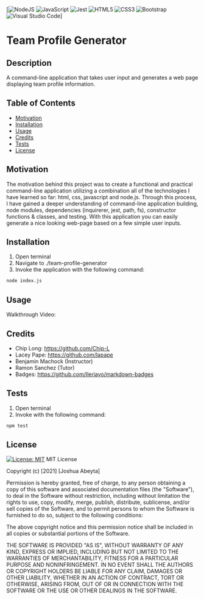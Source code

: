 [<img alt="NodeJS" src="https://img.shields.io/badge/node.js-%2343853D.svg?&style=for-the-badge&logo=node.js&logoColor=white"/>
<img alt="JavaScript" src="https://img.shields.io/badge/javascript-%23323330.svg?&style=for-the-badge&logo=javascript&logoColor=%23F7DF1E"/>
<img alt="Jest" src="https://img.shields.io/badge/-jest-%23C21325?&style=for-the-badge&logo=jest&logoColor=white"/>
<img alt="HTML5" src="https://img.shields.io/badge/html5-%23E34F26.svg?&style=for-the-badge&logo=html5&logoColor=white"/>
<img alt="CSS3" src="https://img.shields.io/badge/css3-%231572B6.svg?&style=for-the-badge&logo=css3&logoColor=white"/>
<img alt="Bootstrap" src="https://img.shields.io/badge/bootstrap-%23563D7C.svg?&style=for-the-badge&logo=bootstrap&logoColor=white"/>
<img alt="Visual Studio Code" src="https://img.shields.io/badge/VisualStudioCode-0078d7.svg?&style=for-the-badge&logo=visual-studio-code&logoColor=white"/>]

# Team Profile Generator

## Description

A command-line application that takes user input and generates a web page displaying team profile information.

## Table of Contents

- [Motivation](#motivation)
- [Installation](#installation)
- [Usage](#usage)
- [Credits](#credits)
- [Tests](#tests)
- [License](#license)

## Motivation

The motivation behind this project was to create a functional and practical command-line application utilizing a combination all of the technologies I have learned so far: html, css, javascript and node.js. Through this process, I have gained a deeper understanding of command-line application building, node modules, dependencies (inquirerer, jest, path, fs), constructor functions & classes, and testing. With this application you can easily generate a nice looking web-page based on a few simple user inputs.

## Installation

1. Open terminal
2. Navigate to ./team-profile-generator
3. Invoke the application with the following command:

```bash
node index.js
```

## Usage

Walkthrough Video:

## Credits

- Chip Long: https://github.com/Chip-L
- Lacey Pape: https://github.com/lapape
- Benjamin Machock (Instructor)
- Ramon Sanchez (Tutor)
- Badges: https://github.com/Ileriayo/markdown-badges

## Tests

1. Open terminal
2. Invoke with the following command:

```bash
npm test
```

## License

[![License: MIT](https://img.shields.io/badge/License-MIT-yellow.svg)](https://opensource.org/licenses/MIT)
MIT License

Copyright (c) [2021] [Joshua Abeyta]

Permission is hereby granted, free of charge, to any person obtaining a copy
of this software and associated documentation files (the "Software"), to deal
in the Software without restriction, including without limitation the rights
to use, copy, modify, merge, publish, distribute, sublicense, and/or sell
copies of the Software, and to permit persons to whom the Software is
furnished to do so, subject to the following conditions:

The above copyright notice and this permission notice shall be included in all
copies or substantial portions of the Software.

THE SOFTWARE IS PROVIDED "AS IS", WITHOUT WARRANTY OF ANY KIND, EXPRESS OR
IMPLIED, INCLUDING BUT NOT LIMITED TO THE WARRANTIES OF MERCHANTABILITY,
FITNESS FOR A PARTICULAR PURPOSE AND NONINFRINGEMENT. IN NO EVENT SHALL THE
AUTHORS OR COPYRIGHT HOLDERS BE LIABLE FOR ANY CLAIM, DAMAGES OR OTHER
LIABILITY, WHETHER IN AN ACTION OF CONTRACT, TORT OR OTHERWISE, ARISING FROM,
OUT OF OR IN CONNECTION WITH THE SOFTWARE OR THE USE OR OTHER DEALINGS IN THE
SOFTWARE.
